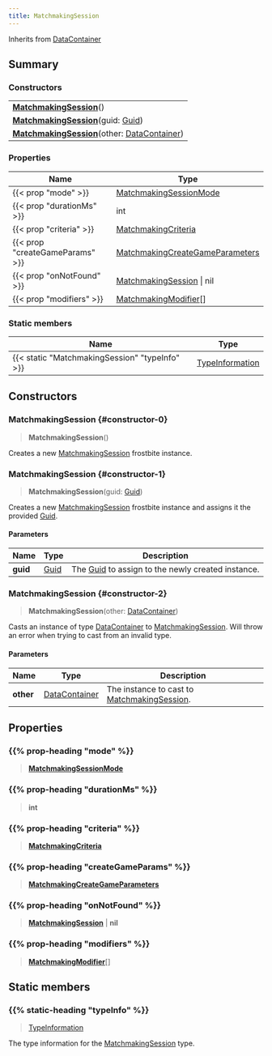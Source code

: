 ```yaml
---
title: MatchmakingSession
---
```


Inherits from 
[DataContainer](/vext/ref/shared/class/datacontainer)

## Summary
### Constructors
| |
| ----------- |
| **[MatchmakingSession](#constructor-0)**() |
| **[MatchmakingSession](#constructor-1)**(guid: [Guid](/vext/ref/shared/class/guid)) |
| **[MatchmakingSession](#constructor-2)**(other: [DataContainer](/vext/ref/shared/class/datacontainer)) |

### Properties
| Name | Type |
| ---- | ---- |
| {{< prop "mode" >}} | [MatchmakingSessionMode](/vext/ref/fb/matchmakingsessionmode) |
| {{< prop "durationMs" >}} | int |
| {{< prop "criteria" >}} | [MatchmakingCriteria](/vext/ref/fb/matchmakingcriteria) |
| {{< prop "createGameParams" >}} | [MatchmakingCreateGameParameters](/vext/ref/fb/matchmakingcreategameparameters) |
| {{< prop "onNotFound" >}} | [MatchmakingSession](/vext/ref/fb/matchmakingsession) \| nil |
| {{< prop "modifiers" >}} | [MatchmakingModifier](/vext/ref/fb/matchmakingmodifier)[] |

### Static members
| Name | Type |
| ---- | ---- |
| {{< static "MatchmakingSession" "typeInfo" >}} | [TypeInformation](/vext/ref/shared/class/typeinformation) |

## Constructors
### MatchmakingSession {#constructor-0}
> **MatchmakingSession**()

Creates a new [MatchmakingSession](/vext/ref/fb/matchmakingsession) frostbite instance.

### MatchmakingSession {#constructor-1}
> **MatchmakingSession**(guid: [Guid](/vext/ref/shared/class/guid))

Creates a new [MatchmakingSession](/vext/ref/fb/matchmakingsession) frostbite instance and assigns it the provided [Guid](/vext/ref/shared/class/guid).

#### Parameters
| Name | Type | Description |
| ---- | ---- | ----------- |
| **guid** | [Guid](/vext/ref/shared/class/guid) | The [Guid](/vext/ref/shared/class/guid) to assign to the newly created instance. |

### MatchmakingSession {#constructor-2}
> **MatchmakingSession**(other: [DataContainer](/vext/ref/shared/class/datacontainer))

Casts an instance of type [DataContainer](/vext/ref/shared/class/datacontainer) to [MatchmakingSession](/vext/ref/fb/matchmakingsession). Will throw an error when trying to cast from an invalid type.

#### Parameters
| Name | Type | Description |
| ---- | ---- | ----------- |
| **other** | [DataContainer](/vext/ref/shared/class/datacontainer) | The instance to cast to [MatchmakingSession](/vext/ref/fb/matchmakingsession). |

## Properties
### {{% prop-heading "mode" %}}
> **[MatchmakingSessionMode](/vext/ref/fb/matchmakingsessionmode)**

### {{% prop-heading "durationMs" %}}
> **int**

### {{% prop-heading "criteria" %}}
> **[MatchmakingCriteria](/vext/ref/fb/matchmakingcriteria)**

### {{% prop-heading "createGameParams" %}}
> **[MatchmakingCreateGameParameters](/vext/ref/fb/matchmakingcreategameparameters)**

### {{% prop-heading "onNotFound" %}}
> **[MatchmakingSession](/vext/ref/fb/matchmakingsession)** | **nil**

### {{% prop-heading "modifiers" %}}
> **[MatchmakingModifier](/vext/ref/fb/matchmakingmodifier)**[]

## Static members
### {{% static-heading "typeInfo" %}}
> [TypeInformation](/vext/ref/shared/class/typeinformation)

The type information for the [MatchmakingSession](/vext/ref/fb/matchmakingsession) type.

